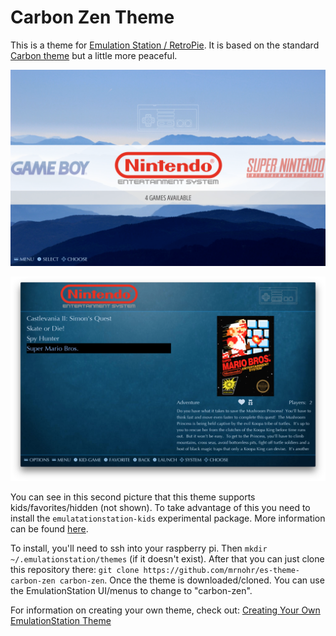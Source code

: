 # Carbon Zen Theme

This is a theme for [Emulation Station / RetroPie](https://github.com/retropie/retropie-setup/wiki/themes). It is based
on the standard [Carbon theme](https://github.com/RetroPie/es-theme-carbon) but a little more peaceful.

![System View](/art/screenshots/system.png?raw=true)

![Details View](/art/screenshots/details.png?raw=true)

You can see in this second picture that this theme supports kids/favorites/hidden (not shown). To take advantage of this
you need to install the `emulatationstation-kids` experimental package. More information can be found
[here](https://github.com/retropie/retropie-setup/wiki/Child-friendly-EmulationStation).

To install, you'll need to ssh into your raspberry pi. Then `mkdir ~/.emulationstation/themes` (if it doesn't exist).
After that you can just clone this repository there: `git clone https://github.com/mrnohr/es-theme-carbon-zen carbon-zen`.
Once the theme is downloaded/cloned. You can use the EmulationStation UI/menus to change to "carbon-zen".

For information on creating your own theme, check out: [Creating Your Own EmulationStation Theme](https://github.com/RetroPie/RetroPie-Setup/wiki/Creating-Your-Own-EmulationStation-Theme)
